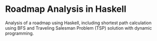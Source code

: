# Roadmap Analysis in Haskell
Analysis of a roadmap using Haskell, including shortest path calculation using BFS and Traveling Salesman Problem (TSP) solution with dynamic programming.
